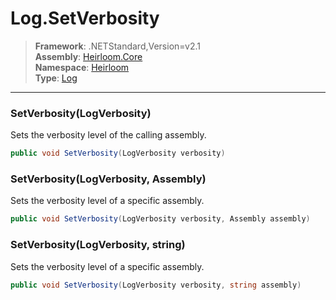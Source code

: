 # Log.SetVerbosity

> **Framework**: .NETStandard,Version=v2.1  
> **Assembly**: [Heirloom.Core][0]  
> **Namespace**: [Heirloom][0]  
> **Type**: [Log][1]

--------------------------------------------------------------------------------

### SetVerbosity(LogVerbosity)

Sets the verbosity level of the calling assembly.

```cs
public void SetVerbosity(LogVerbosity verbosity)
```

### SetVerbosity(LogVerbosity, Assembly)

Sets the verbosity level of a specific assembly.

```cs
public void SetVerbosity(LogVerbosity verbosity, Assembly assembly)
```

### SetVerbosity(LogVerbosity, string)

Sets the verbosity level of a specific assembly.

```cs
public void SetVerbosity(LogVerbosity verbosity, string assembly)
```

[0]: ../Heirloom.Core.md
[1]: Heirloom.Log.md
